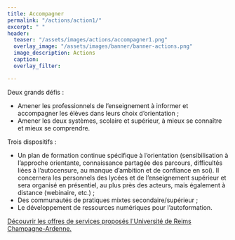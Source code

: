 ```yaml
---
title: Accompagner
permalink: "/actions/action1/"
excerpt: " "
header:
  teaser: "/assets/images/actions/accompagner1.png"
  overlay_image: "/assets/images/banner/banner-actions.png"
  image_description: Actions
  caption: 
  overlay_filter: 

---
```

Deux grands défis :

* Amener les professionnels de l’enseignement à informer et accompagner les élèves dans leurs choix d’orientation ;
* Amener les deux systèmes, scolaire et supérieur, à mieux se connaître et mieux se comprendre.

Trois dispositifs :

* Un plan de formation continue spécifique à l’orientation (sensibilisation à l’approche orientante, connaissance partagée des parcours, difficultés liées à l’autocensure, au manque d’ambition et de confiance en soi). Il concernera les personnels des lycées et de l’enseignement supérieur et sera organisé en présentiel, au plus près des acteurs, mais également à distance (webinaire, etc.) ;
* Des communautés de pratiques mixtes secondaire/supérieur ;
* Le développement de ressources numériques pour l’autoformation.

[Découvrir les offres de services proposés l'Université de Reims Champagne-Ardenne.](https://www.projetailes.com/posts/2021/2021_03_02_offres-de-services-a-destination-des-lycees-et-lyceens/)